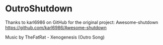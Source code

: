 # OutroShutdown

Thanks to karl6986 on GitHub for the original project: Awesome-shutdown
https://github.com/karl6986/Awesome-shutdown

Music by TheFatRat - Xenogenesis (Outro Song)
